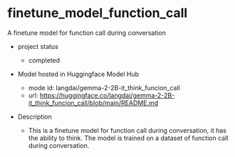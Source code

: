 # finetune_model_function_call
A finetune model for function call during conversation

- project status
    - completed

- Model hosted in Huggingface Model Hub
  - mode id: langdai/gemma-2-2B-it_think_funcion_call
  - url: https://huggingface.co/langdai/gemma-2-2B-it_think_funcion_call/blob/main/README.md

- Description
  - This is a finetune model for function call during conversation, it has the ability to think. The model is trained on a dataset of function call during conversation. 

